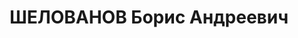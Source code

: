 ---
title: ШЕЛОВАНОВ Борис Андреевич
description: 'Род. в 1902, г. Красноярск, русский, из рабочих., обр.: окончил 7 классов.
  Проживал: г. Красноярск. Стройконтора горсовета, слесарь-монтер на стройплощадке
  № 1.

  Арестован 28.10.1936. Обв. по ст. 58-7, 58-8, 58-11 УК РСФСР. Приговор: ВК ВС СССР,
  24.04.1937 – 10 лет ИТЛ. Срок отбывал в Норильлаге, в 1940 работал мастером в мехмастерских
  в пос. Норильск.

  Реабилитирован ВК ВС СССР 26.03.1959'
---